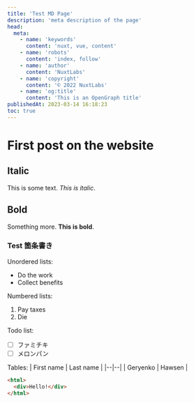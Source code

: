 ```yaml
---
title: 'Test MD Page'
description: 'meta description of the page'
head:
  meta:
    - name: 'keywords'
      content: 'nuxt, vue, content'
    - name: 'robots'
      content: 'index, follow'
    - name: 'author'
      content: 'NuxtLabs'
    - name: 'copyright'
      content: '© 2022 NuxtLabs'
    - name: 'og:title'
      content: 'This is an OpenGraph title'
publishedAt: 2023-03-14 16:18:23
toc: true
---
```


# First post on the website

## Italic

This is some text. _This is italic_.

## Bold

Something more. **This is bold**.

### Test 箇条書き

Unordered lists:

- Do the work
- Collect benefits

Numbered lists:

1.  Pay taxes
2.  Die

Todo list:

- [ ] ファミチキ
- [ ] メロンパン

Tables:
| First name | Last name |
|--|--|
| Geryenko | Hawsen |

```html
<html>
  <div>Hello!</div>
</html>
```
